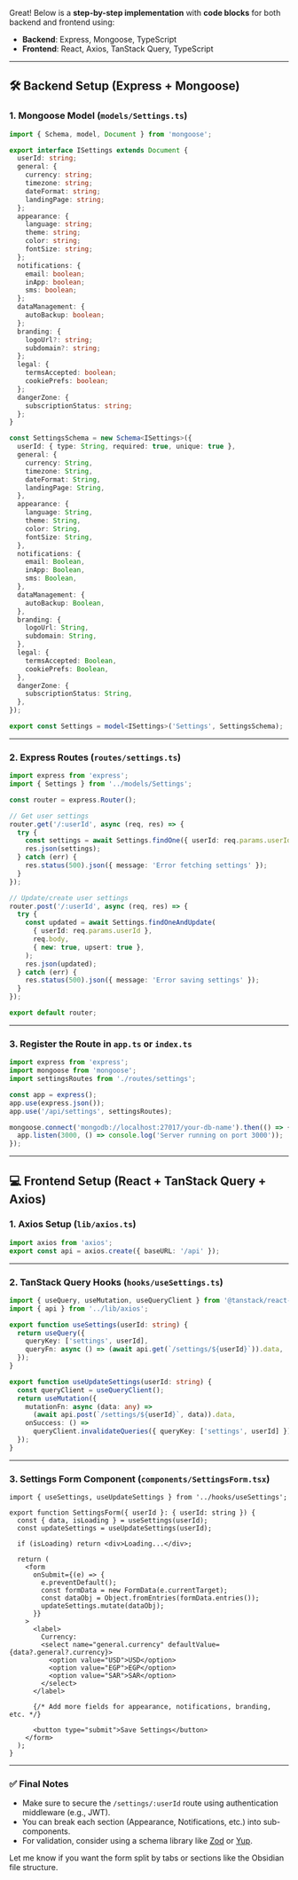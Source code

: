 Great! Below is a **step-by-step implementation** with **code blocks** for both backend and frontend using:

- **Backend**: Express, Mongoose, TypeScript
- **Frontend**: React, Axios, TanStack Query, TypeScript

---

## 🛠️ Backend Setup (Express + Mongoose)

### 1. **Mongoose Model (`models/Settings.ts`)**

```ts
import { Schema, model, Document } from 'mongoose';

export interface ISettings extends Document {
  userId: string;
  general: {
    currency: string;
    timezone: string;
    dateFormat: string;
    landingPage: string;
  };
  appearance: {
    language: string;
    theme: string;
    color: string;
    fontSize: string;
  };
  notifications: {
    email: boolean;
    inApp: boolean;
    sms: boolean;
  };
  dataManagement: {
    autoBackup: boolean;
  };
  branding: {
    logoUrl?: string;
    subdomain?: string;
  };
  legal: {
    termsAccepted: boolean;
    cookiePrefs: boolean;
  };
  dangerZone: {
    subscriptionStatus: string;
  };
}

const SettingsSchema = new Schema<ISettings>({
  userId: { type: String, required: true, unique: true },
  general: {
    currency: String,
    timezone: String,
    dateFormat: String,
    landingPage: String,
  },
  appearance: {
    language: String,
    theme: String,
    color: String,
    fontSize: String,
  },
  notifications: {
    email: Boolean,
    inApp: Boolean,
    sms: Boolean,
  },
  dataManagement: {
    autoBackup: Boolean,
  },
  branding: {
    logoUrl: String,
    subdomain: String,
  },
  legal: {
    termsAccepted: Boolean,
    cookiePrefs: Boolean,
  },
  dangerZone: {
    subscriptionStatus: String,
  },
});

export const Settings = model<ISettings>('Settings', SettingsSchema);
```

---

### 2. **Express Routes (`routes/settings.ts`)**

```ts
import express from 'express';
import { Settings } from '../models/Settings';

const router = express.Router();

// Get user settings
router.get('/:userId', async (req, res) => {
  try {
    const settings = await Settings.findOne({ userId: req.params.userId });
    res.json(settings);
  } catch (err) {
    res.status(500).json({ message: 'Error fetching settings' });
  }
});

// Update/create user settings
router.post('/:userId', async (req, res) => {
  try {
    const updated = await Settings.findOneAndUpdate(
      { userId: req.params.userId },
      req.body,
      { new: true, upsert: true },
    );
    res.json(updated);
  } catch (err) {
    res.status(500).json({ message: 'Error saving settings' });
  }
});

export default router;
```

---

### 3. **Register the Route in `app.ts` or `index.ts`**

```ts
import express from 'express';
import mongoose from 'mongoose';
import settingsRoutes from './routes/settings';

const app = express();
app.use(express.json());
app.use('/api/settings', settingsRoutes);

mongoose.connect('mongodb://localhost:27017/your-db-name').then(() => {
  app.listen(3000, () => console.log('Server running on port 3000'));
});
```

---

## 💻 Frontend Setup (React + TanStack Query + Axios)

### 1. **Axios Setup (`lib/axios.ts`)**

```ts
import axios from 'axios';
export const api = axios.create({ baseURL: '/api' });
```

---

### 2. **TanStack Query Hooks (`hooks/useSettings.ts`)**

```ts
import { useQuery, useMutation, useQueryClient } from '@tanstack/react-query';
import { api } from '../lib/axios';

export function useSettings(userId: string) {
  return useQuery({
    queryKey: ['settings', userId],
    queryFn: async () => (await api.get(`/settings/${userId}`)).data,
  });
}

export function useUpdateSettings(userId: string) {
  const queryClient = useQueryClient();
  return useMutation({
    mutationFn: async (data: any) =>
      (await api.post(`/settings/${userId}`, data)).data,
    onSuccess: () =>
      queryClient.invalidateQueries({ queryKey: ['settings', userId] }),
  });
}
```

---

### 3. **Settings Form Component (`components/SettingsForm.tsx`)**

```tsx
import { useSettings, useUpdateSettings } from '../hooks/useSettings';

export function SettingsForm({ userId }: { userId: string }) {
  const { data, isLoading } = useSettings(userId);
  const updateSettings = useUpdateSettings(userId);

  if (isLoading) return <div>Loading...</div>;

  return (
    <form
      onSubmit={(e) => {
        e.preventDefault();
        const formData = new FormData(e.currentTarget);
        const dataObj = Object.fromEntries(formData.entries());
        updateSettings.mutate(dataObj);
      }}
    >
      <label>
        Currency:
        <select name="general.currency" defaultValue={data?.general?.currency}>
          <option value="USD">USD</option>
          <option value="EGP">EGP</option>
          <option value="SAR">SAR</option>
        </select>
      </label>

      {/* Add more fields for appearance, notifications, branding, etc. */}

      <button type="submit">Save Settings</button>
    </form>
  );
}
```

---

### ✅ Final Notes

- Make sure to secure the `/settings/:userId` route using authentication middleware (e.g., JWT).
- You can break each section (Appearance, Notifications, etc.) into sub-components.
- For validation, consider using a schema library like [Zod](https://zod.dev/) or [Yup](https://github.com/jquense/yup).

Let me know if you want the form split by tabs or sections like the Obsidian file structure.
